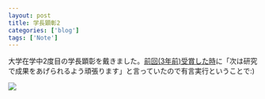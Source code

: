 ```yaml
---
layout: post
title: 学長顕彰2
categories: ['blog']
tags: ['Note']
---
```


大学在学中2度目の学長顕彰を戴きました。[前回(3年前)受賞した時](/jp/blog/honor/)に「次は研究で成果をあげられるよう頑張ります」と言っていたので有言実行ということで:)

<img src="/img/blog_honor2.jpg" class="image-on-frame-medium">